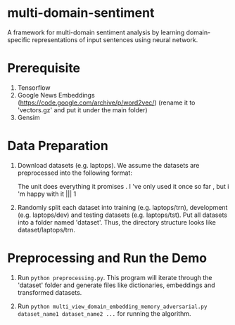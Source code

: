 multi-domain-sentiment
======
A framework for multi-domain sentiment analysis by learning domain-specific representations of input sentences using neural network. 

Prerequisite
======
1. Tensorflow 
2. Google News Embeddings (https://code.google.com/archive/p/word2vec/) (rename it to 'vectors.gz' and put it under the main folder)
3. Gensim

Data Preparation
======
1. Download datasets (e.g. laptops). We assume the datasets are preprocessed into the following format:

     The unit does everything it promises . I 've only used it once so far , but i 'm happy with it ||| 1

2. Randomly split each dataset into training (e.g. laptops/trn), development (e.g. laptops/dev) and testing datasets (e.g. laptops/tst). Put all datasets into a folder named 'dataset'. Thus, the directory structure looks like dataset/laptops/trn. 

Preprocessing and Run the Demo
======

1. Run `python preprocessing.py`. This program will iterate through the 'dataset' folder and generate files like dictionaries, embeddings and transformed datasets.

2. Run `python multi_view_domain_embedding_memory_adversarial.py dataset_name1 dataset_name2 ...` for running the algorithm.

 

